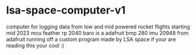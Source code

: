# lsa-space-computer-v1
computer for logging data from low and mid powered rocket flights starting mid 2023 
mcu feather rp 2040
baro is a adafruit bmp 280
imu 20948 from adafruit
running off a custom program made by LSA space
if your are reading this your cool :)

